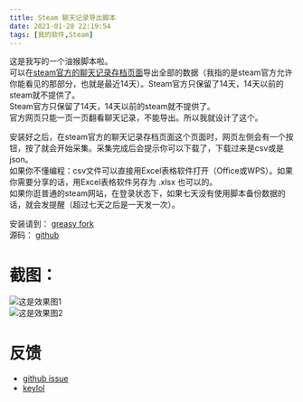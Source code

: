 ```yaml
---
title: Steam 聊天记录导出脚本
date: 2021-01-28 22:19:54
tags: [我的软件,Steam]
---
```


这是我写的一个油猴脚本啦。  
可以在[steam官方的聊天记录存档页面](https://help.steampowered.com/zh-cn/accountdata/GetFriendMessagesLog)导出全部的数据（我指的是steam官方允许你能看见的那部分，也就是最近14天）。Steam官方只保留了14天，14天以前的steam就不提供了。      
Steam官方只保留了14天，14天以前的steam就不提供了。    
官方网页只能一页一页翻看聊天记录，不能导出。所以我就设计了这个。     

安装好之后，在steam官方的聊天记录存档页面这个页面时，网页左侧会有一个按钮，按了就会开始采集。采集完成后会提示你可以下载了，下载过来是csv或是json。   
如果你不懂编程：csv文件可以直接用Excel表格软件打开（Office或WPS）。如果你需要分享的话，用Excel表格软件另存为 .xlsx 也可以的。   
如果你逛普通的steam网站，在登录状态下，如果七天没有使用脚本备份数据的话，就会发提醒（超过七天之后是一天发一次）。    

安装请到： [greasy fork](https://greasyfork.org/scripts/420714-steam-chat-log-export)     
源码： [github](https://github.com/gordonwalkedby/Steam-Chat-Log-Export)    

# 截图： 
![这是效果图1](https://s3.ax1x.com/2021/01/28/y9wj8x.png)   
![这是效果图2](https://s3.ax1x.com/2021/01/28/y9wAjU.png)   

# 反馈
- [github issue](https://github.com/gordonwalkedby/Steam-Chat-Log-Export/issues)   
- [keylol](https://keylol.com/t680475-1-1)   
